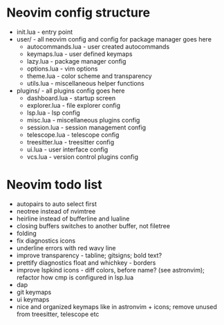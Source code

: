 # Neovim config structure
- init.lua - entry point
- user/ - all neovim config and config for package manager goes here
	- autocommands.lua - user created autocommands
	- keymaps.lua - user defined keymaps
	- lazy.lua - package manager config
	- options.lua - vim options
	- theme.lua - color scheme and transparency
	- utils.lua - miscellaneous helper functions
- plugins/ - all plugins config goes here
	- dashboard.lua - startup screen
	- explorer.lua - file explorer config
	- lsp.lua - lsp config
	- misc.lua - miscellaneous plugins config
	- session.lua - session management config
	- telescope.lua - telescope config
	- treesitter.lua - treesitter config
	- ui.lua - user interface config
	- vcs.lua - version control plugins config

# Neovim todo list
- autopairs to auto select first
- neotree instead of nvimtree
- heirline instead of bufferline and lualine
- closing buffers switches to another buffer, not filetree
- folding
- fix diagnostics icons
- underline errors with red wavy line
- improve transparency - tabline; gitsigns; bold text?
- prettify diagnostics float and whichkey - borders
- improve lspkind icons - diff colors, before name? (see astronvim); refactor how cmp is configured in lsp.lua
- dap
- git keymaps
- ui keymaps
- nice and organized keymaps like in astronvim + icons; remove unused from treesitter, telescope etc
